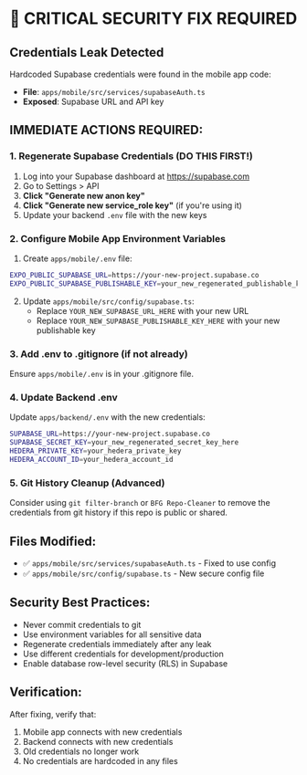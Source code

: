 # 🚨 CRITICAL SECURITY FIX REQUIRED

## Credentials Leak Detected

Hardcoded Supabase credentials were found in the mobile app code:
- **File**: `apps/mobile/src/services/supabaseAuth.ts`
- **Exposed**: Supabase URL and API key

## IMMEDIATE ACTIONS REQUIRED:

### 1. Regenerate Supabase Credentials (DO THIS FIRST!)
1. Log into your Supabase dashboard at https://supabase.com
2. Go to Settings > API
3. **Click "Generate new anon key"** 
4. **Click "Generate new service_role key"** (if you're using it)
5. Update your backend `.env` file with the new keys

### 2. Configure Mobile App Environment Variables
1. Create `apps/mobile/.env` file:
```bash
EXPO_PUBLIC_SUPABASE_URL=https://your-new-project.supabase.co
EXPO_PUBLIC_SUPABASE_PUBLISHABLE_KEY=your_new_regenerated_publishable_key_here
```

2. Update `apps/mobile/src/config/supabase.ts`:
   - Replace `YOUR_NEW_SUPABASE_URL_HERE` with your new URL
   - Replace `YOUR_NEW_SUPABASE_PUBLISHABLE_KEY_HERE` with your new publishable key

### 3. Add .env to .gitignore (if not already)
Ensure `apps/mobile/.env` is in your .gitignore file.

### 4. Update Backend .env
Update `apps/backend/.env` with the new credentials:
```bash
SUPABASE_URL=https://your-new-project.supabase.co
SUPABASE_SECRET_KEY=your_new_regenerated_secret_key_here
HEDERA_PRIVATE_KEY=your_hedera_private_key
HEDERA_ACCOUNT_ID=your_hedera_account_id
```

### 5. Git History Cleanup (Advanced)
Consider using `git filter-branch` or `BFG Repo-Cleaner` to remove the credentials from git history if this repo is public or shared.

## Files Modified:
- ✅ `apps/mobile/src/services/supabaseAuth.ts` - Fixed to use config
- ✅ `apps/mobile/src/config/supabase.ts` - New secure config file

## Security Best Practices:
- Never commit credentials to git
- Use environment variables for all sensitive data
- Regenerate credentials immediately after any leak
- Use different credentials for development/production
- Enable database row-level security (RLS) in Supabase

## Verification:
After fixing, verify that:
1. Mobile app connects with new credentials
2. Backend connects with new credentials
3. Old credentials no longer work
4. No credentials are hardcoded in any files